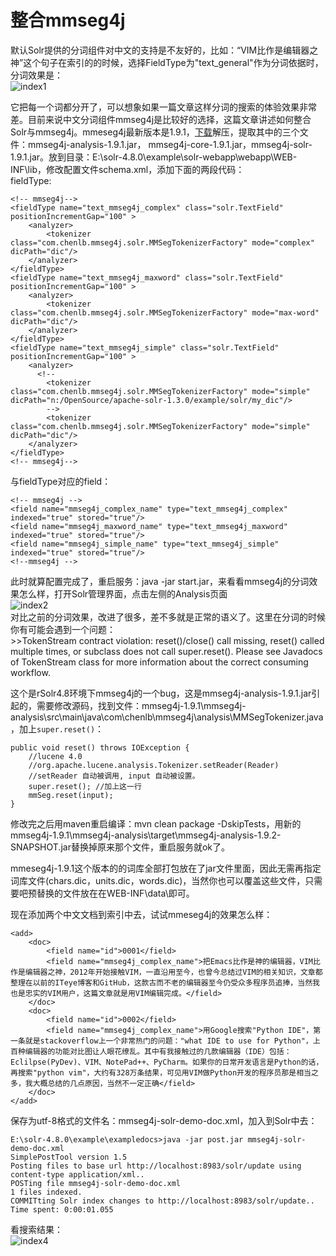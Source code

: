整合mmseg4j
=====================
默认Solr提供的分词组件对中文的支持是不友好的，比如：“VIM比作是编辑器之神”这个句子在索引的的时候，选择FieldType为"text_general"作为分词依据时，分词效果是：  
![index1](http://blog-resource.qiniudn.com/index1.png)

它把每一个词都分开了，可以想象如果一篇文章这样分词的搜索的体验效果非常差。目前来说中文分词组件mmseg4j是比较好的选择，这篇文章讲述如何整合Solr与mmseg4j。mmeseg4j最新版本是1.9.1，[下载](https://code.google.com/p/mmseg4j/downloads/list)解压，提取其中的三个文件：mmseg4j-analysis-1.9.1.jar， mmseg4j-core-1.9.1.jar，mmseg4j-solr-1.9.1.jar。放到目录：E:\solr-4.8.0\example\solr-webapp\webapp\WEB-INF\lib，修改配置文件schema.xml，添加下面的两段代码：    
fieldType:

    <!-- mmseg4j-->
    <fieldType name="text_mmseg4j_complex" class="solr.TextField" positionIncrementGap="100" >  
        <analyzer>  
            <tokenizer class="com.chenlb.mmseg4j.solr.MMSegTokenizerFactory" mode="complex" dicPath="dic"/>  
        </analyzer>  
    </fieldType>  
    <fieldType name="text_mmseg4j_maxword" class="solr.TextField" positionIncrementGap="100" >  
        <analyzer>  
            <tokenizer class="com.chenlb.mmseg4j.solr.MMSegTokenizerFactory" mode="max-word" dicPath="dic"/>  
        </analyzer>  
    </fieldType>  
    <fieldType name="text_mmseg4j_simple" class="solr.TextField" positionIncrementGap="100" >  
        <analyzer>  
          <!--
            <tokenizer class="com.chenlb.mmseg4j.solr.MMSegTokenizerFactory" mode="simple" dicPath="n:/OpenSource/apache-solr-1.3.0/example/solr/my_dic"/> 
            -->
            <tokenizer class="com.chenlb.mmseg4j.solr.MMSegTokenizerFactory" mode="simple" dicPath="dic"/>     
        </analyzer>  
    </fieldType>
    <!-- mmseg4j-->

与fieldType对应的field：

    <!-- mmseg4j -->
    <field name="mmseg4j_complex_name" type="text_mmseg4j_complex" indexed="true" stored="true"/>
    <field name="mmseg4j_maxword_name" type="text_mmseg4j_maxword" indexed="true" stored="true"/>
    <field name="mmseg4j_simple_name" type="text_mmseg4j_simple" indexed="true" stored="true"/>
    <!--mmseg4j -->

此时就算配置完成了，重启服务：java -jar start.jar，来看看mmseg4j的分词效果怎么样，打开Solr管理界面，点击左侧的Analysis页面  
![index2](http://blog-resource.qiniudn.com/index2.png)  
对比之前的分词效果，改进了很多，差不多就是正常的语义了。这里在分词的时候你有可能会遇到一个问题：  
    >>TokenStream contract violation: reset()/close() call missing, reset() called multiple times, or subclass does not call super.reset(). Please see Javadocs of TokenStream class for more information about the correct consuming workflow.

这个是rSolr4.8环境下mmseg4j的一个bug，这是mmseg4j-analysis-1.9.1.jar引起的，需要修改源码，找到文件：mmseg4j-1.9.1\mmseg4j-analysis\src\main\java\com\chenlb\mmseg4j\analysis\MMSegTokenizer.java，加上`super.reset()`：     

    public void reset() throws IOException {
		//lucene 4.0
		//org.apache.lucene.analysis.Tokenizer.setReader(Reader)
		//setReader 自动被调用, input 自动被设置。
        super.reset(); //加上这一行
		mmSeg.reset(input);
	}

修改完之后用maven重启编译：mvn clean package -DskipTests，用新的mmseg4j-1.9.1\mmseg4j-analysis\target\mmseg4j-analysis-1.9.2-SNAPSHOT.jar替换掉原来那个文件，重启服务就ok了。      

mmeseg4j-1.9.1这个版本的的词库全部打包放在了jar文件里面，因此无需再指定词库文件(chars.dic，units.dic，words.dic)，当然你也可以覆盖这些文件，只需要吧预替换的文件放在在WEB-INF\data\即可。
    
现在添加两个中文文档到索引中去，试试mmeseg4j的效果怎么样：  

    <add>  
        <doc>  
            <field name="id">0001</field>  
            <field name="mmseg4j_complex_name">把Emacs比作是神的编辑器，VIM比作是编辑器之神，2012年开始接触VIM，一直沿用至今，也曾今总结过VIM的相关知识，文章都整理在以前的ITeye博客和GitHub，这款古而不老的编辑器至今仍受众多程序员追捧，当然我也是忠实的VIM用户，这篇文章就是用VIM编辑完成。</field>  
        </doc>  
        <doc>  
            <field name="id">0002</field>  
            <field name="mmseg4j_complex_name">用Google搜索"Python IDE"，第一条就是stackoverflow上一个非常热门的问题："what IDE to use for Python"，上百种编辑器的功能对比图让人眼花缭乱。其中有我接触过的几款编辑器（IDE）包括：Eclilpse(PyDev)、VIM、NotePad++、PyCharm。如果你的日常开发语言是Python的话，再搜索"python vim"，大约有328万条结果，可见用VIM做Python开发的程序员那是相当之多，我大概总结的几点原因，当然不一定正确</field>  
        </doc>  
    </add> 

保存为utf-8格式的文件名：mmseg4j-solr-demo-doc.xml，加入到Solr中去：   

    E:\solr-4.8.0\example\exampledocs>java -jar post.jar mmseg4j-solr-demo-doc.xml
    SimplePostTool version 1.5
    Posting files to base url http://localhost:8983/solr/update using content-type application/xml..
    POSTing file mmseg4j-solr-demo-doc.xml
    1 files indexed.
    COMMITting Solr index changes to http://localhost:8983/solr/update..
    Time spent: 0:00:01.055

看搜索结果：  
![index4](http://blog-resource.qiniudn.com/index3.png)

